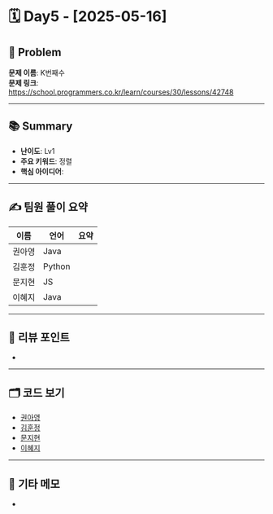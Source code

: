 # 🗓️ Day5 - [2025-05-16]

## 🧩 Problem

**문제 이름**: K번째수    
**문제 링크**: https://school.programmers.co.kr/learn/courses/30/lessons/42748

---

## 📚 Summary

- **난이도**: Lv1
- **주요 키워드**: 정렬
- **핵심 아이디어**: 

---

## ✍️ 팀원 풀이 요약

| 이름 | 언어 | 요약 |
|------|------|----------------|
| 권아영 | Java |  |
| 김훈정 | Python |  |
| 문지현 | JS |  |
| 이혜지 | Java |  |

---

## 🧠 리뷰 포인트

- 

---

## 🗂️ 코드 보기

- [권아영](./)
- [김훈정](./)
- [문지현](./)
- [이혜지](./)

---

## 💬 기타 메모

- 
